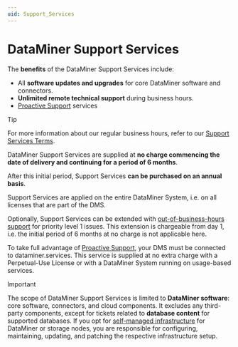 ```yaml
---
uid: Support_Services
---
```


# DataMiner Support Services

The **benefits** of the DataMiner Support Services include:

- All **software updates and upgrades** for core DataMiner software and connectors.
- **Unlimited remote technical support** during business hours.
- [Proactive Support](xref:Proactive_Support) services

> [!TIP]
> For more information about our regular business hours, refer to our [Support Services Terms](xref:Support_Terms_On_Premises).

DataMiner Support Services are supplied at **no charge commencing the date of delivery and continuing for a period of 6 months**.

After this initial period, Support Services **can be purchased on an annual basis**.

Support Services are applied on the entire DataMiner System, i.e. on all licenses that are part of the DMS.

Optionally, Support Services can be extended with [out-of-business-hours support](xref:Overview_Out_Of_Business_Hours_Support) for priority level 1 issues. This extension is chargeable from day 1, i.e. the initial period of 6 months at no charge is not applicable here.  

To take full advantage of [Proactive Support](xref:Proactive_Support), your DMS must be connected to dataminer.services. This service is supplied at no extra charge with a Perpetual-Use License or with a DataMiner System running on usage-based services.

> [!IMPORTANT]
> The scope of DataMiner Support Services is limited to **DataMiner software**: core software, connectors, and cloud components. It excludes any third-party components, except for tickets related to **database content** for supported databases. If you opt for [self-managed infrastructure](xref:Overview_hosting) for DataMiner or storage nodes, you are responsible for configuring, maintaining, updating, and patching the respective infrastructure setup.
